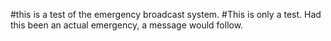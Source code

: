 #this is a test of the emergency broadcast system.
#This is only a test. Had this been an actual emergency, a message would follow.
